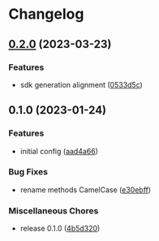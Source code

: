 # Changelog

## [0.2.0](https://github.com/devopsarr/radarr-go/compare/v0.1.0...v0.2.0) (2023-03-23)


### Features

* sdk generation alignment ([0533d5c](https://github.com/devopsarr/radarr-go/commit/0533d5c1c82fea70008f2f1e0c974b9eab3d3198))

## 0.1.0 (2023-01-24)


### Features

* initial config ([aad4a66](https://github.com/devopsarr/radarr-go/commit/aad4a669ca5765d3b5ba6d2904a3101ab4ef27ad))


### Bug Fixes

* rename methods CamelCase ([e30ebff](https://github.com/devopsarr/radarr-go/commit/e30ebffa5aa2ffa00aadb15af7409d39c19138c6))


### Miscellaneous Chores

* release 0.1.0 ([4b5d320](https://github.com/devopsarr/radarr-go/commit/4b5d32049647b0dcc8e697a1308795c65d0b2150))
